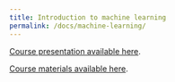 ```yaml
---
title: Introduction to machine learning
permalink: /docs/machine-learning/
---
```


[Course presentation available here](https://figshare.com/articles/DataViz_slides_pptx/9162425).

[Course materials available here](https://github.com/neurodatascience/NeuroDataSci-course-2019/tree/master/content/day4/PM).